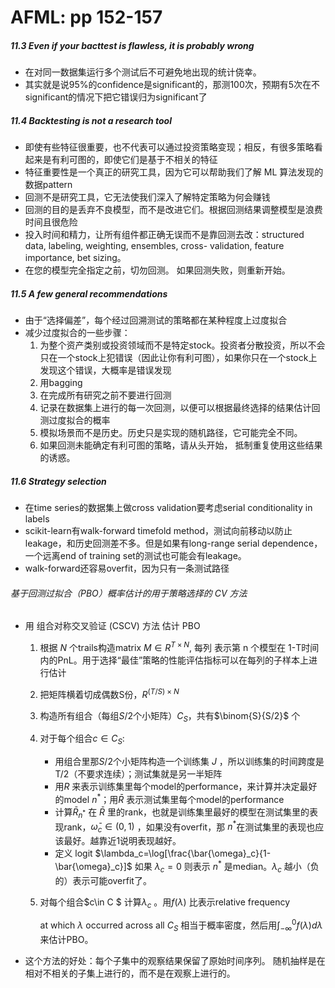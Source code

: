 # AFML: pp 152-157

##### 11.3 Even if your bacttest is flawless, it is probably wrong

- 在对同一数据集运行多个测试后不可避免地出现的统计侥幸。
- 其实就是说95%的confidence是significant的，那测100次，预期有5次在不significant的情况下把它错误归为significant了

##### 11.4 Backtesting is not a research tool

- 即使有些特征很重要，也不代表可以通过投资策略变现；相反，有很多策略看起来是有利可图的，即使它们是基于不相关的特征
- 特征重要性是一个真正的研究工具，因为它可以帮助我们了解 ML 算法发现的数据pattern
- 回测不是研究工具，它无法使我们深入了解特定策略为何会赚钱
- 回测的目的是丢弃不良模型，而不是改进它们。根据回测结果调整模型是浪费时间且很危险
- 投入时间和精力，让所有组件都正确无误而不是靠回测去改：structured data, labeling, weighting, ensembles, cross- validation, feature importance, bet sizing。
- 在您的模型完全指定之前，切勿回测。 如果回测失败，则重新开始。

##### 11.5 A few general recommendations

- 由于“选择偏差”，每个经过回溯测试的策略都在某种程度上过度拟合
- 减少过度拟合的一些步骤：
    1. 为整个资产类别或投资领域而不是特定stock。投资者分散投资，所以不会只在一个stock上犯错误（因此让你有利可图），如果你只在一个stock上发现这个错误，大概率是错误发现
    2. 用bagging
    3. 在完成所有研究之前不要进行回测
    4. 记录在数据集上进行的每一次回测，以便可以根据最终选择的结果估计回测过度拟合的概率
    5. 模拟场景而不是历史。历史只是实现的随机路径，它可能完全不同。
    6. 如果回测未能确定有利可图的策略，请从头开始， 抵制重复使用这些结果的诱惑。

##### 11.6 Strategy selection

- 在time series的数据集上做cross validation要考虑serial conditionality in labels
- scikit-learn有walk-forward timefold method，测试向前移动以防止leakage，和历史回测差不多。但是如果有long-range serial dependence，一个远离end of training set的测试也可能会有leakage。
- walk-forward还容易overfit，因为只有一条测试路径

 ######  基于回测过拟合（PBO）概率估计的用于策略选择的 CV 方法

- 用 组合对称交叉验证 (CSCV) 方法 估计 PBO

    1. 根据 $N$ 个trails构造matrix $M\in R^{T\times N}$, 每列 表示第 n 个模型在 1-T时间内的PnL。用于选择“最佳”策略的性能评估指标可以在每列的子样本上进行估计

    2. 把矩阵横着切成偶数S份，$R^{(T/S)\times N}$

    3. 构造所有组合（每组$S/2$个小矩阵）$C_S$，共有$\binom{S}{S/2}$ 个

    4. 对于每个组合$c\in C_S$: 

        - 用组合里那$S/2$个小矩阵构造一个训练集 $J$ ，所以训练集的时间跨度是T/2（不要求连续）；测试集就是另一半矩阵
        - 用$R$ 来表示训练集里每个model的performance，来计算并决定最好的model $n^*$；用$\bar{R}$ 表示测试集里每个model的performance
        - 计算$\bar{R}_{n^*}$ 在 $\bar{R}$ 里的rank，也就是训练集里最好的模型在测试集里的表现rank，$\bar{\omega}_c\in(0,1)$ ，如果没有overfit，那 $n^*$在测试集里的表现也应该最好。越靠近1说明表现越好。
        - 定义 logit $\lambda_c=\log[\frac{\bar{\omega}_c}{1-\bar{\omega}_c}]$ 如果 $\lambda_c=0$ 则表示 $n^*$ 是median。$\lambda_c$ 越小（负的）表示可能overfit了。

    5. 对每个组合$c\in C $ 计算$\lambda_c$ 。用$f(\lambda)$ 比表示relative frequency

        at which $\lambda$ occurred across all $C_S$ 相当于概率密度，然后用$\int_{-\infty}^0f(\lambda)d\lambda$ 来估计PBO。

- 这个方法的好处：每个子集中的观察结果保留了原始时间序列。 随机抽样是在相对不相关的子集上进行的，而不是在观察上进行的。
